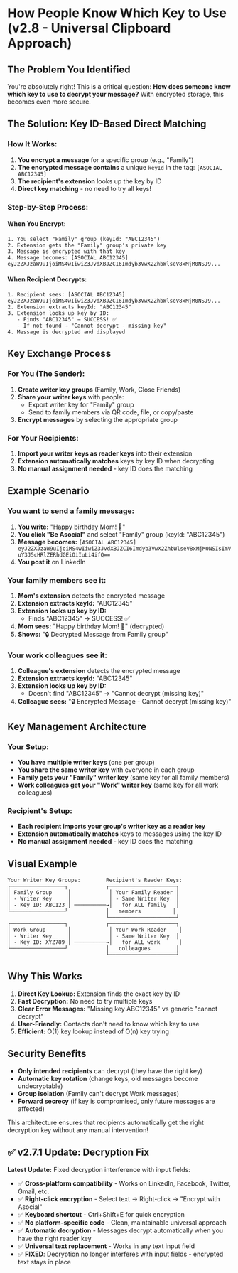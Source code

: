# How People Know Which Key to Use (v2.8 - Universal Clipboard Approach)

## The Problem You Identified

You're absolutely right! This is a critical question: **How does someone know which key to use to decrypt your message?** With encrypted storage, this becomes even more secure.

## The Solution: Key ID-Based Direct Matching

### **How It Works:**

1. **You encrypt a message** for a specific group (e.g., "Family")
2. **The encrypted message contains** a unique `keyId` in the tag: `[ASOCIAL ABC12345]`
3. **The recipient's extension** looks up the key by ID
4. **Direct key matching** - no need to try all keys!

### **Step-by-Step Process:**

#### **When You Encrypt:**
```
1. You select "Family" group (keyId: "ABC12345")
2. Extension gets the "Family" group's private key
3. Message is encrypted with that key
4. Message becomes: [ASOCIAL ABC12345] eyJ2ZXJzaW9uIjoiMS4wIiwiZ3JvdXBJZCI6Imdyb3VwX2ZhbWlseV8xMjM0NSJ9...
```

#### **When Recipient Decrypts:**
```
1. Recipient sees: [ASOCIAL ABC12345] eyJ2ZXJzaW9uIjoiMS4wIiwiZ3JvdXBJZCI6Imdyb3VwX2ZhbWlseV8xMjM0NSJ9...
2. Extension extracts keyId: "ABC12345"
3. Extension looks up key by ID:
   - Finds "ABC12345" → SUCCESS! ✅
   - If not found → "Cannot decrypt - missing key"
4. Message is decrypted and displayed
```

## **Key Exchange Process**

### **For You (The Sender):**
1. **Create writer key groups** (Family, Work, Close Friends)
2. **Share your writer keys** with people:
   - Export writer key for "Family" group
   - Send to family members via QR code, file, or copy/paste
3. **Encrypt messages** by selecting the appropriate group

### **For Your Recipients:**
1. **Import your writer keys as reader keys** into their extension
2. **Extension automatically matches** keys by key ID when decrypting
3. **No manual assignment needed** - key ID does the matching

## **Example Scenario**

### **You want to send a family message:**

1. **You write:** "Happy birthday Mom! 🎂"
2. **You click "Be Asocial"** and select "Family" group (keyId: "ABC12345")
3. **Message becomes:** `[ASOCIAL ABC12345] eyJ2ZXJzaW9uIjoiMS4wIiwiZ3JvdXBJZCI6Imdyb3VwX2ZhbWlseV8xMjM0NSIsImVuY3J5cHRlZERhdGEiOiIuLi4ifQ==`
4. **You post it** on LinkedIn

### **Your family members see it:**

1. **Mom's extension** detects the encrypted message
2. **Extension extracts keyId:** "ABC12345"
3. **Extension looks up key by ID:**
   - Finds "ABC12345" → SUCCESS! ✅
4. **Mom sees:** "Happy birthday Mom! 🎂" (decrypted)
5. **Shows:** "🔒 Decrypted Message from Family group"

### **Your work colleagues see it:**

1. **Colleague's extension** detects the encrypted message
2. **Extension extracts keyId:** "ABC12345"
3. **Extension looks up key by ID:**
   - Doesn't find "ABC12345" → "Cannot decrypt (missing key)"
4. **Colleague sees:** "🔒 Encrypted Message - Cannot decrypt (missing key)"

## **Key Management Architecture**

### **Your Setup:**
- **You have multiple writer keys** (one per group)
- **You share the same writer key** with everyone in each group
- **Family gets your "Family" writer key** (same key for all family members)
- **Work colleagues get your "Work" writer key** (same key for all work colleagues)

### **Recipient's Setup:**
- **Each recipient imports your group's writer key as a reader key**
- **Extension automatically matches** keys to messages using the key ID
- **No manual assignment needed** - key ID does the matching

## **Visual Example**

```
Your Writer Key Groups:        Recipient's Reader Keys:
┌─────────────────┐            ┌─────────────────────┐
│ Family Group     │            │ Your Family Reader │
│ - Writer Key     │            │ - Same Writer Key  │
│ - Key ID: ABC123 │ ──────────→│   for ALL family   │
└─────────────────┘            │   members          │
                               └─────────────────────┘
┌─────────────────┐            ┌─────────────────────┐
│ Work Group       │            │ Your Work Reader    │
│ - Writer Key     │            │ - Same Writer Key  │
│ - Key ID: XYZ789 │ ──────────→│   for ALL work      │
└─────────────────┘            │   colleagues        │
                               └─────────────────────┘
```

## **Why This Works**

1. **Direct Key Lookup:** Extension finds the exact key by ID
2. **Fast Decryption:** No need to try multiple keys
3. **Clear Error Messages:** "Missing key ABC12345" vs generic "cannot decrypt"
4. **User-Friendly:** Contacts don't need to know which key to use
5. **Efficient:** O(1) key lookup instead of O(n) key trying

## **Security Benefits**

- **Only intended recipients** can decrypt (they have the right key)
- **Automatic key rotation** (change keys, old messages become undecryptable)
- **Group isolation** (Family can't decrypt Work messages)
- **Forward secrecy** (if key is compromised, only future messages are affected)

This architecture ensures that recipients automatically get the right decryption key without any manual intervention!

## ✅ v2.7.1 Update: Decryption Fix

**Latest Update:** Fixed decryption interference with input fields:

- ✅ **Cross-platform compatibility** - Works on LinkedIn, Facebook, Twitter, Gmail, etc.
- ✅ **Right-click encryption** - Select text → Right-click → "Encrypt with Asocial"
- ✅ **Keyboard shortcut** - Ctrl+Shift+E for quick encryption
- ✅ **No platform-specific code** - Clean, maintainable universal approach
- ✅ **Automatic decryption** - Messages decrypt automatically when you have the right reader key
- ✅ **Universal text replacement** - Works in any text input field
- ✅ **FIXED**: Decryption no longer interferes with input fields - encrypted text stays in place
